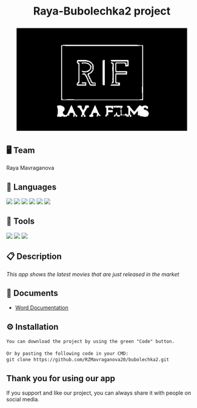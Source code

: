 <h1 align="center">Raya-Bubolechka2 project
<p align="center">
<img src="assets/LOGOO.png" width="450px">
</p>

## 🖥 Team
Raya Mavraganova

## 🚀 Languages 

<p align="left"> 
    <img src="https://yongzhenlow.gallerycdn.vsassets.io/extensions/yongzhenlow/dart-built-value-snippets/1.1.2/1644383280101/Microsoft.VisualStudio.Services.Icons.Default" width = "50px"> 
    <img src="https://pathcreatortutorial.com/wp-content/uploads/2022/01/c-1.png" width = "50px"/>
    <img src="https://upload.wikimedia.org/wikipedia/commons/thumb/6/61/HTML5_logo_and_wordmark.svg/220px-HTML5_logo_and_wordmark.svg.png" width = "50px"/>
    <img src="https://upload.wikimedia.org/wikipedia/commons/thumb/1/18/C_Programming_Language.svg/1200px-C_Programming_Language.svg.png" width = "44px"/>
    <img src="https://developer.apple.com/swift/images/swift-og.png" width = "44px"/>
    <img src="https://cmake.org/wp-content/uploads/2018/11/cmake_logo_slider.png" width = "75px"/>
     

  ## 🔧 Tools 
  <p align="left"> 
    <img src="https://img.icons8.com/color/48/000000/visual-studio-code-2019.png"/>
    <img src="https://img.icons8.com/color/48/000000/git.png"/>
    <img src="https://img.icons8.com/fluency/48/000000/adobe-photoshop.png"/>
      
 ## 📋 Description
    
*This app shows the latest movies that are just released in the market*   
      
 ## 📄 Documents
      
- [Word Documentation](https://github.com/LSHristova20/bubolechka2/blob/main/documentation-lorena.docx)
   

</p>

## ⚙ Installation
```
You can download the project by using the green "Code" button.

Or by pasting the following code in your CMD:
git clone https://github.com/RZMavraganova20/bubolechka2.git
```
## Thank you for using our app
If you support and like our project, you can always share it with people on social media.
   
